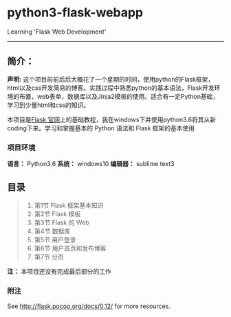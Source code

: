 # python3-flask-webapp
Learning 'Flask Web Development'

***

## 简介：
**声明:** 这个项目前前后后大概花了一个星期的时间，使用python的Flask框架，html以及css开发简易的博客。实践过程中熟悉python的基本语法，Flask开发环境的布置，web表单，数据库以及JInja2模板的使用。适合有一定Python基础，学习到少量html和css的知识。

本项目是[Flask 官网](http://flask.pocoo.org/docs/0.12/)上的基础教程，我在windows下并使用python3.6将其从新coding下来。学习和掌握基本的 Python 语法和 Flask 框架的基本使用

### 项目环境
**语言：** Python3.6
**系统：** windows10
**编辑器：**  sublime text3

## 目录
 >1.  第1节  Flask 框架基本知识
 >2.  第2节  Flask 模板 
 >3.  第3节  Flask 的 Web 
 >4.  第4节  数据库 
 >5.  第5节  用户登录 
 >6.  第6节  用户首页和发布博客 
 >7.  第7节  分页


**注：** 本项目还没有完成最后部分的工作

### 附注
See http://flask.pocoo.org/docs/0.12/ for more resources.



